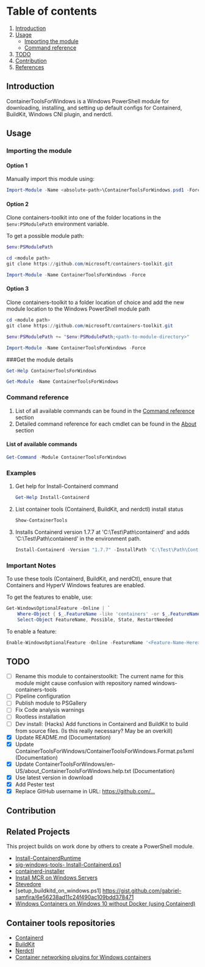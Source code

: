 # Table of contents

1. [Introduction](#introduction)
2. [Usage](#usage)
    - [Importing the module](#importing-the-module)
    - [Command reference](#command-reference)
3. [TODO](#todo)
4. [Contribution](#contribution)
5. [References](#references)

## Introduction

ContainerToolsForWindows is a Windows PowerShell module for downloading, installing, and setting up default configs for Containerd, BuildKit, Windows CNI plugin, and nerdctl.

## Usage

### Importing the module

#### Option 1
Manually import this module using:
```PowerShell
Import-Module -Name <absolute-path>\ContainerToolsForWindows.psd1 -Force
```

#### Option 2
Clone containers-toolkit into one of the folder locations in the `$env:PSModulePath` environment variable.

To get a possible module path:
```PowerShell
$env:PSModulePath
```

```PowerShell
cd <module path>
git clone https://github.com/microsoft/containers-toolkit.git
```
```PowerShell
Import-Module -Name ContainerToolsForWindows -Force
```

#### Option 3
Clone containers-toolkit to a folder location of choice and add the new module location to the Windows PowerShell module path

```PowerShell
cd <module path>
git clone https://github.com/microsoft/containers-toolkit.git
```
```PowerShell
$env:PSModulePath += "$env:PSModulePath;<path-to-module-directory>"
```
```PowerShell
Import-Module -Name ContainerToolsForWindows -Force
```

###Get the module details

```PowerShell
Get-Help ContainerToolsForWindows
```

```PowerShell
Get-Module -Name ContainerToolsForWindows
```

### Command reference

1. List of all available commands can be found in the [Command reference](./docs/command-reference.md) section
1. Detailed command reference for each cmdlet can be found in the [About](./docs/About/) section

#### List of available commands

```PowerShell
Get-Command -Module ContainerToolsForWindows
```

### Examples

1. Get help for Install-Containerd command

    ```PowerShell
    Get-Help Install-Containerd
    ```

2. List container tools (Containerd, BuildKit, and nerdctl) install status

    ```PowerShell
    Show-ContainerTools
    ```

3. Installs Containerd version 1.7.7 at 'C:\Test\Path\containerd' and adds 'C:\Test\Path\containerd' in the environment path.

    ```powershell
    Install-Containerd -Version "1.7.7" -InstallPath 'C:\Test\Path\Containerd'
    ```

### Important Notes

To use these tools (Containerd, BuildKit, and nerdCtl), ensure that Containers and HyperV Windows features are enabled.

To get the features to enable, use:

```PowerShell
Get-WindowsOptionalFeature -Online | `
    Where-Object { $_.FeatureName -like 'containers' -or $_.FeatureName -match "Microsoft-Hyper-V(-All)?$" } | `
    Select-Object FeatureName, Possible, State, RestartNeeded
```

To enable a feature:

```PowerShell
Enable-WindowsOptionalFeature -Online -FeatureName '<Feature-Name-Here>' -All -NoRestart
```

## TODO

- [ ] Rename this module to containerstoolkit: The current name for this module might cause confusion with repository named windows-containers-tools
- [ ] Pipeline configuration
- [ ] Publish module to PSGallery
- [ ] Fix Code analysis warnings
- [ ] Rootless installation
- [ ] Dev install: (Hacks) Add functions in Containerd and BuildKit to build from source files. (Is this really necessary? May be an overkill)
- [x] Update README.md (Documentation)
- [x] Update ContainerToolsForWindows/ContainerToolsForWindows.Format.ps1xml (Documentation)
- [x] Update ContainerToolsForWindows/en-US/about_ContainerToolsForWindows.help.txt (Documentation)
- [x] Use latest version in download
- [x] Add Pester test
- [x] Replace GitHub username in URL: <https://github.com/...>

## Contribution

## Related Projects

This project builds on work done by others to create a PowerShell module.

- [Install-ContainerdRuntime](https://github.com/microsoft/Windows-Containers/blob/Main/helpful_tools/Install-ContainerdRuntime/install-containerd-runtime.ps1)
- [sig-windows-tools- Install-Containerd.ps1](https://github.com/kubernetes-sigs/sig-windows-tools/blob/master/hostprocess/Install-Containerd.ps1)
- [containerd-installer](https://github.com/lippertmarkus/containerd-installer)
- [Install MCR on Windows Servers](https://docs.mirantis.com/mcr/20.10/install/mcr-windows.html)
- [Stevedore](https://github.com/slonopotamus/stevedore)
- [setup_buildkitd_on_windows.ps1] <https://gist.github.com/gabriel-samfira/6e56238ad11c24f490ac109bdd378471>
- [Windows Containers on Windows 10 without Docker (using Containerd)](https://www.jamessturtevant.com/posts/Windows-Containers-on-Windows-10-without-Docker-using-Containerd/)

## Container tools repositories

- [Containerd](https://github.com/containerd/containerd)
- [BuildKit](https://github.com/moby/buildkit)
- [Nerdctl](https://github.com/containerd/nerdctl)
- [Container networking plugins for Windows containers](https://github.com/microsoft/windows-container-networking)
